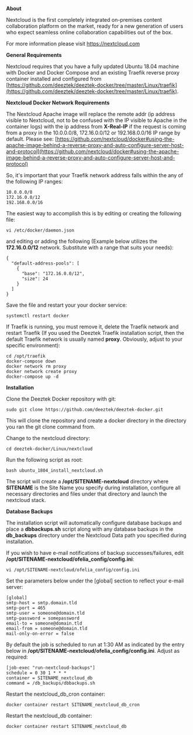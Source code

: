 **About**

Nextcloud is the first completely integrated on-premises content collaboration platform on the market, ready for a new generation of users who expect seamless online collaboration capabilities out of the box.

For more information please visit https://nextcloud.com

**General Requirements**

Nextcloud requires that you have a fully updated Ubuntu 18.04 machine with Docker and Docker Compose and an existing Traefik reverse proxy container installed and configured from [https://github.com/deeztek/deeztek-docker/tree/master/Linux/traefik](https://github.com/deeztek/deeztek-docker/tree/master/Linux/traefik).

**Nextcloud Docker Network Requirements**

The Nextcloud Apache image will replace the remote addr (ip address visible to Nextcloud, not to be confused with the IP visible to Apache in the container logs) with the ip address from **X-Real-IP** if the request is coming from a proxy in the 10.0.0.0/8, 172.16.0.0/12 or 192.168.0.0/16 IP range by default. Please see: [https://github.com/nextcloud/docker#using-the-apache-image-behind-a-reverse-proxy-and-auto-configure-server-host-and-protocol](https://github.com/nextcloud/docker#using-the-apache-image-behind-a-reverse-proxy-and-auto-configure-server-host-and-protocol)

So, it's important that your Traefik network address falls within the any of the following IP ranges:

```
10.0.0.0/8
172.16.0.0/12
192.168.0.0/16
```

The easiest way to accomplish this is by editing or creating the following file:

`vi /etc/docker/daemon.json`

and editing or adding the following (Example below utilizes the **172.16.0.0/12** network. Substitute with a range that suits your needs):

```
{
  "default-address-pools": [
    {
      "base": "172.16.0.0/12",
      "size": 24
    }
  ]
}
```

Save the file and restart your your docker service:

`systemctl restart docker`

If Traefik is running, you must remove it, delete the Traefik network and restart Traefik (If you used the Deeztek Traefik installation script, then the default Traefik network is usually named **proxy**. Obviously, adjust to your specific environment):

```
cd /opt/traefik
docker-compose down
docker network rm proxy
docker network create proxy
docker-compose up -d
```

**Installation**

Clone the Deeztek Docker repository with git:

`sudo git clone https://github.com/deeztek/deeztek-docker.git`

This will clone the repository and create a docker directory in the directory you ran the git clone command from.

Change to the nextcloud directory:

`cd deeztek-docker/Linux/nextcloud`

Run the following script as root:

`bash ubuntu_1804_install_nextcloud.sh`

The script will create a **/opt/SITENAME-nextcloud** directory where **SITENAME** is the Site Name you specify during installation, configure all necessary directories and files under that directory and launch the nextcloud stack.

**Database Backups**

The installation script will automatically configure database backups and place a **dbbackups.sh** script along with any database backups in the **db_backups** directory under the Nextcloud Data path you specified during installation.

If you wish to have e-mail notifications of backup successes/failures, edit **/opt/SITENAME-nextcloud/ofelia_config/config.ini**:

`vi /opt/SITENAME-nextcloud/ofelia_config/config.ini`

Set the parameters below under the [global] section to reflect your e-mail server:

```
[global]
smtp-host = smtp.domain.tld
smtp-port = 465
smtp-user = someone@domain.tld
smtp-password = somepassword
email-to = someone@domain.tld
email-from = someone@domain.tld
mail-only-on-error = false
```

By default the job is scheduled to run at 1:30 AM as indicated by the entry below in **/opt/SITENAME-nextcloud/ofelia_config/config.ini**. Adjust as required:

```
[job-exec "run-nextcloud-backups"]
schedule = 0 30 1 * * *
container = SITENAME_nextcloud_db
command = /db_backups/dbbackups.sh
```

Restart the nextcloud_db_cron container:

`docker container restart SITENAME_nextcloud_db_cron`

Restart the nextcloud_db container:

`docker container restart SITENAME_nextcloud_db`